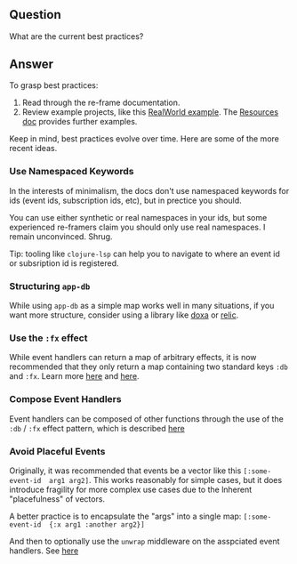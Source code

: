 <!-- leave this H1 here. It stops mkdocs putting in a Title at the top.
     It needs to be at the top of the file otherwise it breaks the 
     table of contents on the right hand side. -->
#


## Question

What are the current best practices?

## Answer

To grasp best practices:

  1. Read through the re-frame documentation.
  2. Review example projects, like this [RealWorld example](https://github.com/jacekschae/conduit). The [Resources doc](http://day8.github.io/re-frame/External-Resources/#examples-and-applications-using-re-frame) provides further examples.

Keep in mind, best practices evolve over time. Here are some of the more recent ideas.

### Use Namespaced Keywords 

In the interests of minimalism, the docs don't use namespaced keywords for ids (event ids, subscription ids, etc), but in prectice you should. 

You can use either synthetic or real namespaces in your ids, but some experienced re-framers claim you should only use real namespaces. I remain unconvinced. Shrug.

Tip: tooling like `clojure-lsp` can help you to navigate to where an event id or subsription id is registered.

### Structuring `app-db` 

While using `app-db` as a simple map works well in many situations, if you want more structure, consider using a library like [doxa](https://github.com/ribelo/doxa) or [relic](https://github.com/wotbrew/relic).

### Use the `:fx` effect 

While event handlers can return a map of arbitrary effects, it is now recommended that they only return 
a map containing two standard keys `:db` and `:fx`.  Learn more [here](https://day8.github.io/re-frame/api-builtin-effects/#fx) and [here](http://day8.github.io/re-frame/releases/2020/#110-2020-08-24). 

### Compose Event Handlers   

Event handlers can be composed of other functions through the use of the `:db` / `:fx` effect pattern, which is described [here](https://github.com/day8/re-frame/issues/639#issuecomment-682250517)

### Avoid Placeful Events

Originally, it was recommended that events be a vector like this `[:some-event-id  arg1 arg2]`. This works reasonably for simple cases, but it does introduce fragility for more complex use cases due to the lnherent "placefulness" of vectors. 

A better practice is to encapsulate the "args" into a single map: `[:some-event-id  {:x arg1 :another arg2}]`

And then to optionally use the `unwrap` middleware on the asspciated event handlers. See [here](http://day8.github.io/re-frame/api-re-frame.core/#unwrap)

